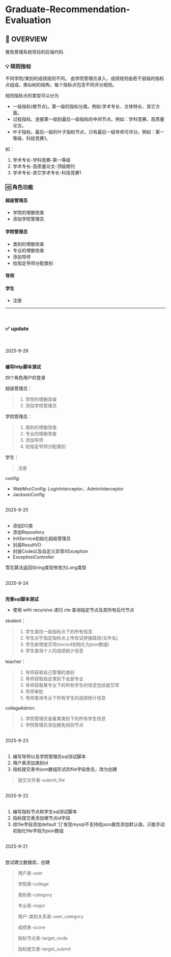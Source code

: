 # Graduate-Recommendation-Evaluation

## 📝 OVERVIEW

 推免管理系统项目的后端代码

### 💡 规则指标

不同学院/类别的成绩规则不同。 
由学院管理员录入，成绩规则由若干层级的指标点组成，类似树的结构，每个指标点包含不同评分规则。

规则指标点的类型可以分为

 - 一级指标(根节点)。第一级的指标分类。例如:学术专长、文体特长、其它方面。
 - 过程指标。连接第一级到最后一级指标的中间节点。例如：学科竞赛、高质量论文。
 - 叶子指标。最后一级的叶子指标节点，只有最后一级导师可评分。例如：第一等级、科技竞赛1。

如：
  1. 学术专长-学科竞赛-第一等级
  2. 学术专长-高质量论文-顶级期刊
  3. 学术专长-其它学术专长-科技竞赛1 

### 🆔 角色功能

#### 超级管理员

+ 学院的增删改查
+ 添加学院管理员

#### 学院管理员

+ 类别的增删改查 
+ 专业的增删改查 
+ 添加导师 
+ 给指定导师分配类别

#### 导师

#### 学生

+ 注册

<hr/>
<br/>

### ✅ update
<br/>

<br/>
2025-9-26
<br/>
<br/>

**编写http脚本测试**

四个角色用户的登录

超级管理员：
> 1. 学院的增删改查
> 2. 添加学院管理员

学院管理员：
> 1. 类别的增删改查
> 2. 专业的增删改查
> 3. 添加导师
> 4. 给指定导师分配类别

学生：
> 注册

config:
+ WebMvcConfig: LoginInterceptor、AdminInterceptor
+ JacksonConfig

<br/>
2025-9-25
<br/>
<br/>

+ 添加DO类
+ 添加Repository
+ InitService初始化超级管理员
+ 封装ResultVO
+ 封装Code以及自定义异常XException
+ ExceptionController

雪花算法返回String类型修改为Long类型

<br/>
2025-9-24
<br/>
<br/>

**完善sql脚本测试**
 + 使用 with recursive 递归 cte 查询指定节点及其所有后代节点

student：
> 1. 学生查找一级指标点下的所有信息
> 2. 学生对于指定指标点上传佐证拼接路径(文件名)
> 3. 学生新增提交项(record初始化为json数组)
> 4. 学生查询个人的成绩统计信息

teacher：
> 1. 导师获取自己管理的类别
> 2. 导师获取指定类别下全部专业
> 3. 导师获取某专业下的所有学生的信息包括提交项
> 4. 导师审批
> 5. 导师查询专业下所有学生的成绩统计信息

collegeAdmin:
> 1. 学院管理员查看某类别下的所有学生信息
> 2. 学院管理员添加推免规则节点

<br/>
2025-9-23
<br/>
<br/>

1. 编写导师以及学院管理员sql测试脚本
2. 用户表添加类别id
3. 指标提交表中json数组形式的file字段舍去，改为创建
 > 提交文件表-submit_file

<br/>
2025-9-22
<br/>
<br/>

1. 编写指标节点和学生sql测试脚本
2. 指标提交表添加根节点id字段
3. 给file字段添加default '[]'发现mysql不支持给json属性添加默认值，只能手动初始化file字段为json数组


<br/>
2025-9-21
<br/>
<br/>

尝试建立数据库，创建
 > 用户表-user
 > 
 > 学院表-college
 > 
 > 类别表-category
 > 
 > 专业表-major
 > 
 > 用户-类别关系表-user_category
 > 
 > 成绩表-score
 > 
 > 指标节点表-target_node
 >
 > 指标提交表-target_submit